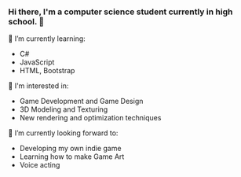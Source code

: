 ### Hi there, I'm a computer science student currently in high school. 👋

🌱 I’m currently learning:

- C#
- JavaScript
- HTML, Bootstrap

👀 I'm interested in:

- Game Development and Game Design
- 3D Modeling and Texturing
- New rendering and optimization techniques

🔭 I’m currently looking forward to:

- Developing my own indie game
- Learning how to make Game Art
- Voice acting


<!--
**DiStefanoAlessio/DiStefanoAlessio** is a ✨ _special_ ✨ repository because its `README.md` (this file) appears on your GitHub profile.

Here are some ideas to get you started:

- 🔭 I’m currently working on ...
- 🌱 I’m currently learning ...
- 👯 I’m looking to collaborate on ...
- 🤔 I’m looking for help with ...
- 💬 Ask me about ...
- 📫 How to reach me: ...
- 😄 Pronouns: ...
- ⚡ Fun fact: ...
-->
